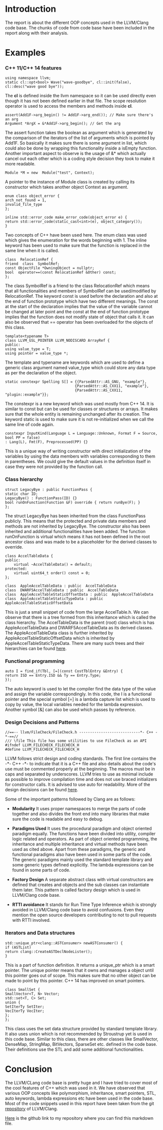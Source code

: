 # Introduction
The report is about the different OOP concepts used in the LLVM/Clang code base. The chunks of code from code base have been included in the report along with their analysis.

# Examples

### C++ 11/C++ 14 features
```
using namespace llvm;		
static cl::opt<bool> Wave("wave-goodbye", cl::init(false),
cl::desc("wave good bye"));
```
The **cl** is defined inside the llvm namespace so it can be used directly even though it has not been defined earlier in that file. The scope resolution operator is used to access the members and methods inside **cl**.
```
assert(Add1F->arg_begin() != Add1F->arg_end()); // Make sure there's an arg
Argument *ArgX = &*Add1F->arg_begin(); // Get the arg
```
The assert function takes the boolean as argument which is generated by the comparison of the iterators of the list of arguments which is pointed by Add1F. So basically it makes sure there is some argument in list, which could also be done by wrapping this functionality inside a isEmpty function. Another important aspect to observe is the usage of &\* which actually cancel out each other which is a coding style decision they took to make it more readable.
```
Module *M = new  Module("test", Context);
```
A pointer to the instance of Module class is created by calling its constructor which takes another object Context as argument. 
```
enum class object_error {
arch_not_found = 1,
invalid_file_type
};

inline std::error_code make_error_code(object_error e) {
return std::error_code(static_cast<int>(e), object_category());
}
```
Two concepts of C++ have been used here. The enum class was used which gives the enumeration for the words beginning with 1. The inline keyword has been used to make sure that the function is replaced in the same line when it is called. 
```
class  RelocationRef {
friend  class  SymbolRef;
const ObjectFile *OwningObject = nullptr;
bool  operator==(const RelocationRef &Other) const;
};
```
The class SymbolRef is a friend to the class RelocationRef which means that all functionalities and members of SymbolRef can be used/modified by RelocationRef. The keyword const is used before the declaration and also at the end of function prototype which have two different meanings. The const at the start of the declaration implies that the value of the variable cannot be changed at later point and the const at the end of function prototype implies that the function does not modify state of object that calls it. It can also be observed that == operator has been overloaded for the objects of this class.
```
template<typename T>
class LLVM_GSL_POINTER LLVM_NODISCARD ArrayRef {
public:
using value_type = T;
using pointer = value_type *;
```
The template and typename are keywords which are used to define a generic class argument named value_type which could store any data type as per the declaration of the object.
```
static constexpr Spelling S[] = {{ParsedAttr::AS_GNU, "example"},
								{ParsedAttr::AS_CXX11, "example"},
								{ParsedAttr::AS_CXX11, "plugin::example"}};
```
The constexpr is a new keyword which was used mostly from C++ 14. It is similar to const but can be used for classes or structures or arrays. It makes sure that the whole entity is remaining unchanged after its creation. The keyword static is used to make sure it is not re-initialized when we call the same line of code again.
```
constexpr InputKind(Language L = Language::Unknown, Format F = Source,
bool PP = false)
: Lang(L), Fmt(F), Preprocessed(PP) {}
```
This is a unique way of writing constructor with direct initialization of the variables by using the data members with variables corresponding to them in parentheses. We could give the default values in the definition itself in case they were not provided by the function call.

### Class hierarchy
```
struct LegacyBye : public FunctionPass {
static char ID;
LegacyBye() : FunctionPass(ID) {}
bool runOnFunction(Function &F) override { return runBye(F); }
};
```
The struct LegacyBye has been inherited from the class FunctionPass publicly. This means that the protected and private data members and methods are not inherited by LegacyBye. The constructor also has been inherited and additional functionalities have been added. The function runOnFunction is virtual which means it has not been defined in the root ancestor class and was made to be a placeholder for the derived classes to override.
```
class AccelTableData {
public:
	virtual ~AccelTableData() = default;
protected:
	virtual uint64_t order() const = 0;
};

class  AppleAccelTableData : public  AccelTableData
class  DWARF5AccelTableData : public  AccelTableData
class  AppleAccelTableStaticOffsetData : public  AppleAccelTableData
class  AppleAccelTableStaticTypeData : public  AppleAccelTableStaticOffsetData
```
This is just a small snippet of code from the large AccelTable.h. We can observe that there is a tree formed from this inheritance which is called the class hierarchy. The AccelTableData is the parent (root) class which is has AppleAccelTableData and DWARF5AccelTableData as its derived classes. The AppleAccelTableData class is further inherited by AppleAccelTableStaticOffsetData which is inherited by AppleAccelTableStaticTypeData. There are many such trees and their hierarchies can be found [here](https://llvm.org/doxygen/hierarchy.html).

### Functional programming
```
auto I = find_if(Tbl, [=](const CostTblEntry &Entry) {
return ISD == Entry.ISD && Ty == Entry.Type;
});
```
The auto keyword is used to let the compiler find the data type of the value and assign the variable correspondingly. In this code, the I is a functional pointer and the special symbol [=] is a lambda capture list which is used to copy by value, the local variables needed for the lambda expression. Another symbol [&] can also be used which passes by reference.

### Design Decisions and Patterns
```
//==-- llvm/FileCheck/FileCheck.h ----------------------------*- C++ -*-==//
/// \file This file has some utilities to use FileCheck as an API
#ifndef LLVM_FILECHECK_FILECHECK_H
#define LLVM_FILECHECK_FILECHECK_H
```
LLVM follows strict design and coding standards. The first line contains the -\*- C++ -\*- to indicate that it is a C++ file and also details about the code's use must be commented properly at the beginning. The macros must be in caps and separated by underscores. LLVM tries to use as minimal include as possible to improve compilation time and does not use braced initializers for constructor calls. It is advised to use auto for readability. More of the design decisions can be found [here](https://llvm.org/docs/CodingStandards.html).

Some of the important patterns followed by Clang are as follows:
- **Modularity**
	It uses proper namespaces to merge the parts of code together and also divides the front end into many libraries that make sure the code is readable and easy to debug. 

- **Paradigms Used**
 It uses the procedural paradigm and object oriented paradigm equally. The functions have been divided into utility, compiler logic related and operators. As part of object oriented programming, the inheritance and multiple inheritance and virtual methods have been used as cited above. Apart from these paradigms, the generic and functional paradigms also have been used in some parts of the code. The generic paradigms mainly used the standard template library and some generic types defined explicitly. The lambda expressions can be found in some parts of code.

-  **Factory Design**
	A separate abstract class with virtual constructors are defined that creates and objects and the sub classes can instantiate them later. This pattern is called factory design which is used in LLVM/Clang code base.

- **RTTI avoidance**
	It stands for Run Time Type Inference which is strongly avoided in LLVM/Clang code base to avoid confusions. Even they mention the open source developers contributing to not to pull requests with RTTI involved.

### Iterators and Data structures
```
std::unique_ptr<clang::ASTConsumer> newASTConsumer() {
if (ASTList)
return clang::CreateASTDeclNodeLister();
}
```
This is a part of function definition. It returns a unique_ptr which is a smart pointer. The unique pointer means that it owns and manages a object until this pointer goes out of scope. This makes sure that no other object can be made to point by this pointer. C++ 14 has improved on smart pointers.
```
class SmallSet {
SmallVector<T, N> Vector;
std::set<T, C> Set;
union {
SetIterTy SetIter;
VecIterTy VecIter;
};
};
```
This class uses the set data structure provided by standard template library. It also uses union which is not recommended by Stroustrup yet is used in this code base. Similar to this class, there are other classes like SmallVector, DenseMap, StringMap, BitVectors, SparseSet etc. defined in the code base. Their definitions use the STL and add some additional functionalities.

# Conclusion
The LLVM/CLang code base is pretty huge and I have tried to cover most of the cool features of C++ which was used in it. We have observed that various OOP concepts like polymorphism, inheritance, smart pointers, STL, auto keywords, lambda expressions etc have been used in the code base. Most of the code snippets used in this report have been taken from the git [repository](https://github.com/llvm/llvm-project/) of LLVM/Clang.

[Here](https://github.com/manojgayala/POPL-2/blob/main/cs19btech11011.md) is the github link to my repository where you can find this markdown file.
